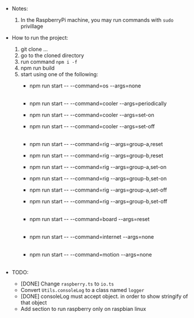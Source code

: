 * Notes:
	1. In the RaspberryPi machine, you may run commands with `sudo` privillage

* How to run the project:
	1. git clone ...
	2. go to the cloned directory
	3. run command `npm i -f`
	4. npm run build
	5. start using one of the following:
		- npm run start -- --command=os --args=none <br/><br/>

		- npm run start -- --command=cooler --args=periodically
		- npm run start -- --command=cooler --args=set-on
		- npm run start -- --command=cooler --args=set-off <br/><br/>
		
		- npm run start -- --command=rig --args=group-a,reset
		- npm run start -- --command=rig --args=group-b,reset
		- npm run start -- --command=rig --args=group-a,set-on
		- npm run start -- --command=rig --args=group-b,set-on
		- npm run start -- --command=rig --args=group-a,set-off
		- npm run start -- --command=rig --args=group-b,set-off <br/><br/>
		
		- npm run start -- --command=board --args=reset <br/><br/>
		
		- npm run start -- --command=internet --args=none <br/><br/>
		
		- npm run start -- --command=motion --args=none <br/><br/>

* TODO:
	- [DONE] Change `raspberry.ts` to `io.ts`
	- Convert `Utils.consoleLog` to a class named `logger`
	- [DONE] consoleLog must accept object. in order to show stringify of that object
	- Add section to run raspberry only on raspbian linux
